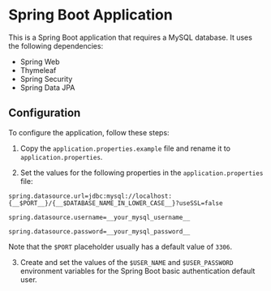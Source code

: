 # Spring Boot Application

This is a Spring Boot application that requires a MySQL database. It uses the following dependencies:

- Spring Web
- Thymeleaf
- Spring Security
- Spring Data JPA

## Configuration

To configure the application, follow these steps:

1. Copy the `application.properties.example` file and rename it to `application.properties`.

2. Set the values for the following properties in the `application.properties` file:

`spring.datasource.url=jdbc:mysql://localhost:{__$PORT__}/{__$DATABASE_NAME_IN_LOWER_CASE__}?useSSL=false`

`spring.datasource.username=__your_mysql_username__`

`spring.datasource.password=__your_mysql_password__`

Note that the `$PORT` placeholder usually has a default value of `3306`.

3. Create and set the values of the `$USER_NAME` and `$USER_PASSWORD` environment variables for the Spring Boot basic authentication default user.

